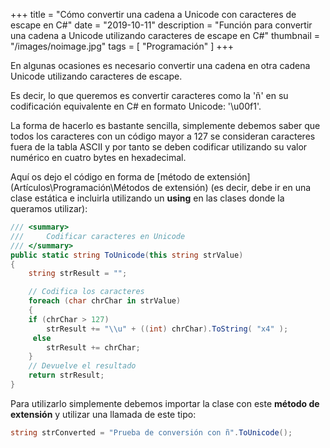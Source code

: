 +++
title = "Cómo convertir una cadena a Unicode con caracteres de escape en C#"
date = "2019-10-11"
description = "Función para convertir una cadena a Unicode utilizando caracteres de escape en C#"
thumbnail = "/images/noimage.jpg"
tags = [ "Programación" ]
+++

En algunas ocasiones es necesario convertir una cadena en otra cadena Unicode utilizando caracteres de escape.

Es decir, lo que queremos es convertir caracteres como la 'ñ' en su codificación equivalente en C# en formato
Unicode: '\u00f1'.

La forma de hacerlo es bastante sencilla, simplemente debemos saber que todos los caracteres con un código mayor
a 127 se consideran caracteres fuera de la tabla ASCII y por tanto se deben codificar utilizando su valor
numérico en cuatro bytes en hexadecimal.

Aquí os dejo el código en forma de [método de extensión](Artículos\Programación\Métodos de extensión) (es
decir, debe ir en una clase estática e incluirla utilizando un **using** en las clases donde la queramos utilizar):

```csharp
/// <summary>
///		Codificar caracteres en Unicode
/// </summary>
public static string ToUnicode(this string strValue) 
{ 
	string strResult = "";

	// Codifica los caracteres
	foreach (char chrChar in strValue) 
	{ 
	if (chrChar > 127) 
		strResult += "\\u" + ((int) chrChar).ToString( "x4" );
	 else 
		strResult += chrChar;
	}
	// Devuelve el resultado
	return strResult;
}
```

Para utilizarlo simplemente debemos importar la clase con este **método de extensión** y utilizar una llamada de este tipo:

```csharp
string strConverted = "Prueba de conversión con ñ".ToUnicode();
```